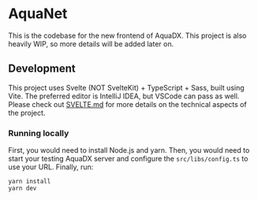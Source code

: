 # AquaNet

This is the codebase for the new frontend of AquaDX. 
This project is also heavily WIP, so more details will be added later on.

## Development

This project uses Svelte (NOT SvelteKit) + TypeScript + Sass, built using Vite.
The preferred editor is IntelliJ IDEA, but VSCode can pass as well.
Please check out [SVELTE.md](SVELTE.md) for more details on the technical aspects of the project.

### Running locally

First, you would need to install Node.js and yarn.
Then, you would need to start your testing AquaDX server and configure the `src/libs/config.ts` to use your URL.
Finally, run:

```shell
yarn install
yarn dev
```

